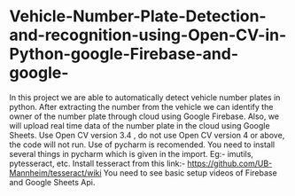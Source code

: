 # Vehicle-Number-Plate-Detection-and-recognition-using-Open-CV-in-Python-google-Firebase-and-google-
In this project we are able to automatically detect vehicle number plates in python. After extracting the number from the vehicle we can identify the owner of the number plate through cloud using Google Firebase. Also, we will upload real time data of the number plate in the cloud using Google Sheets.
Use Open CV version 3.4 , do not use Open CV version 4 or above, the code will not run.
Use of pycharm is recomended.
You need to install several things in pycharm which is given in the import. Eg:- imutils, pytesseract, etc.
Install tesseract from this link:- https://github.com/UB-Mannheim/tesseract/wiki
You need to see basic setup videos of Firebase and Google Sheets Api.

